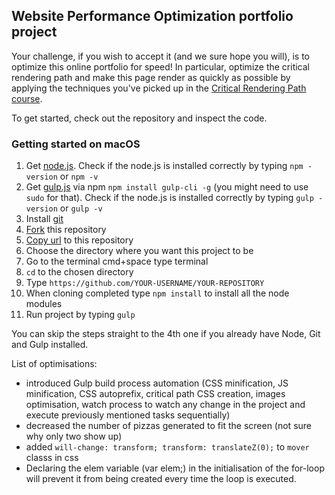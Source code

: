 ## Website Performance Optimization portfolio project

Your challenge, if you wish to accept it (and we sure hope you will), is to optimize this online portfolio for speed! In particular, optimize the critical rendering path and make this page render as quickly as possible by applying the techniques you've picked up in the [Critical Rendering Path course](https://www.udacity.com/course/ud884).

To get started, check out the repository and inspect the code.

### Getting started on macOS
1. Get [node.js](https://nodejs.org/en/). Check if the node.js is installed correctly by typing ``npm -version`` or ``npm -v``
2. Get [gulp.js](http://gulpjs.com/) via npm ``npm install gulp-cli -g`` (you might need to use ``sudo`` for that). Check if the node.js is installed correctly by typing ``gulp -version`` or ``gulp -v``
3. Install [git](https://git-scm.com/download/mac)
4. [Fork](https://help.github.com/articles/fork-a-repo/) this repository
5. [Copy url](https://help.github.com/articles/cloning-a-repository/) to this repository
6. Choose the directory where you want this project to be 
7. Go to the terminal cmd+space type terminal
8. ``cd`` to the chosen directory 
9. Type ``https://github.com/YOUR-USERNAME/YOUR-REPOSITORY``
10. When cloning completed type ``npm install`` to install all the node modules
11. Run project by typing ``gulp``

You can skip the steps straight to the 4th one if you already have Node, Git and Gulp installed.

List of optimisations:
- introduced Gulp build process automation (CSS minification, JS minification, CSS autoprefix, critical path CSS creation, images optimisation, watch process to watch any change in the project and execute previously mentioned tasks sequentially)
- decreased the number of pizzas generated to fit the screen (not sure why only two show up)
- added ``will-change: transform; transform: translateZ(0);`` to ``mover`` classs in css
- Declaring the elem variable (var elem;) in the initialisation of the for-loop will prevent it from being created every time the loop is executed.

